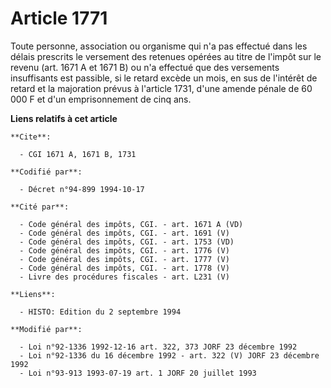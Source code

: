 # Article 1771

Toute personne, association ou organisme qui n'a pas effectué dans les délais prescrits le versement des retenues opérées au
titre de l'impôt sur le revenu (art. 1671 A et 1671 B) ou n'a effectué que des versements insuffisants est passible, si le
retard excède un mois, en sus de l'intérêt de retard et la majoration prévus à l'article 1731, d'une amende pénale de 60 000
F et d'un emprisonnement de cinq ans.

**Liens relatifs à cet article**

	**Cite**:

	  - CGI 1671 A, 1671 B, 1731

	**Codifié par**:

	  - Décret n°94-899 1994-10-17

	**Cité par**:

	  - Code général des impôts, CGI. - art. 1671 A (VD)
	  - Code général des impôts, CGI. - art. 1691 (V)
	  - Code général des impôts, CGI. - art. 1753 (VD)
	  - Code général des impôts, CGI. - art. 1776 (V)
	  - Code général des impôts, CGI. - art. 1777 (V)
	  - Code général des impôts, CGI. - art. 1778 (V)
	  - Livre des procédures fiscales - art. L231 (V)

	**Liens**:

	  - HISTO: Edition du 2 septembre 1994

	**Modifié par**:

	  - Loi n°92-1336 1992-12-16 art. 322, 373 JORF 23 décembre 1992
	  - Loi n°92-1336 du 16 décembre 1992 - art. 322 (V) JORF 23 décembre 1992
	  - Loi n°93-913 1993-07-19 art. 1 JORF 20 juillet 1993
